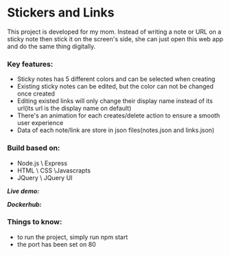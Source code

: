 # Stickers and Links

This project is developed for my mom. Instead of writing a note or URL on a sticky note then stick it on the screen's side, she can just open this web app and do the same thing digitally.


### Key features:
 - Sticky notes has 5 different colors and can be selected when creating
 - Existing sticky notes can be edited, but the color can not be changed once created
 - Editing existed links will only change their display name instead of its url(its url is the display name on default)
 - There's an animation for each creates/delete action to ensure a smooth user experience
 - Data of each note/link are store in json files(notes.json and links.json)
 
 
### Build based on:
 - Node.js \ Express
 - HTML \ CSS \Javascrapts
 - JQuery \ JQuery UI


***Live demo:***

***Dockerhub:***


### Things to know:
 - to run the project, simply run npm start
 - the port has been set on 80
